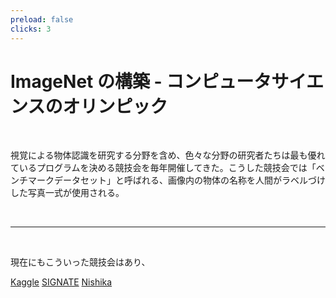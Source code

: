 ```yaml
---
preload: false
clicks: 3
---
```


# ImageNet の構築 - コンピュータサイエンスのオリンピック

<br/>

視覚による物体認識を研究する分野を含め、色々な分野の研究者たちは最も優れているプログラムを決める競技会を毎年開催してきた。こうした競技会では「ベンチマークデータセット」と呼ばれる、画像内の物体の名称を人間がラベルづけした写真一式が使用される。

<br/>

---

<br/>

現在にもこういった競技会はあり、

<ClickListItem :click="1">[Kaggle](https://www.kaggle.com/)</ClickListItem>
<ClickListItem :click="2">[SIGNATE](https://signate.jp/)</ClickListItem>
<ClickListItem :click="3">[Nishika](https://www.nishika.com/)</ClickListItem>
